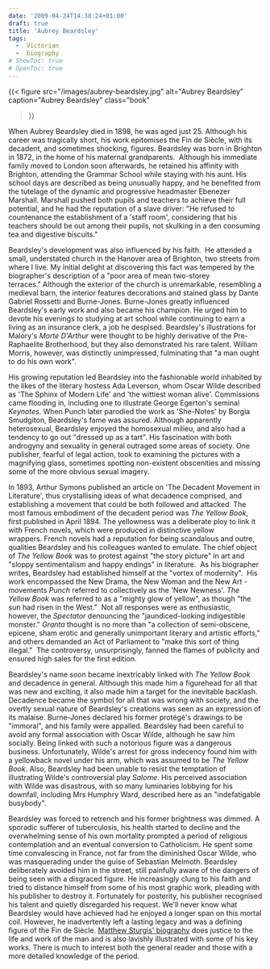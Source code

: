 ```yaml
---
date: '2009-04-24T14:38:24+01:00'
draft: true
title: 'Aubrey Beardsley'
tags:
  -  Victorian
  -  biography
# ShowToc: true
# OpenToc: true
---
```


{{< figure
  src="/images/aubrey-beardsley.jpg"
  alt="Aubrey Beardsley"
  caption="Aubrey Beardsley"
  class="book"
>}}

When Aubrey Beardsley died in 1898, he was aged just 25. Although his career was tragically short, his work epitomises the Fin de Siècle, with its decadent, and sometimes shocking, figures. Beardsley was born in Brighton in 1872, in the home of his maternal grandparents.  Although his immediate family moved to London soon afterwards, he retained his affinity with Brighton, attending the Grammar School while staying with his aunt. His school days are described as being unusually happy, and he benefited from the tutelage of the dynamic and progressive headmaster Ebenezer Marshall. Marshall pushed both pupils and teachers to achieve their full potential, and he had the reputation of a slave driver: "He refused to countenance the establishment of a 'staff room', considering that his teachers should be out among their pupils, not skulking in a den consuming tea and digestive biscuits."

Beardsley's development was also influenced by his faith.  He attended a small, understated church in the Hanover area of Brighton, two streets from where I live. My initial delight at discovering this fact was tempered by the biographer's description of a "poor area of mean two-storey terraces." Although the exterior of the church is unremarkable, resembling a medieval barn, the interior features decorations and stained glass by Dante Gabriel Rossetti and Burne-Jones. Burne-Jones greatly influenced Beardsley's early work and also became his champion. He urged him to devote his evenings to studying at art school while continuing to earn a living as an insurance clerk, a job he despised. Beardsley's illustrations for Malory's _Morte D'Arthur_ were thought to be highly derivative of the Pre-Raphaelite Brotherhood, but they also demonstrated his rare talent. William Morris, however, was distinctly unimpressed, fulminating that "a man ought to do his own work".

His growing reputation led Beardsley into the fashionable world inhabited by the likes of the literary hostess Ada Leverson, whom Oscar Wilde described as 'The Sphinx of Modern Life' and 'the wittiest woman alive'. Commissions came flooding in, including one to illustrate George Egerton's seminal _Keynotes_. When Punch later parodied the work as 'She-Notes' by Borgia Smudgiton, Beardsley's fame was assured. Although apparently heterosexual, Beardsley enjoyed the homosexual milieu, and also had a tendency to go out "dressed up as a tart". His fascination with both androgyny and sexuality in general outraged some areas of society. One publisher, fearful of legal action, took to examining the pictures with a magnifying glass, sometimes spotting non-existent obscenities and missing some of the more obvious sexual imagery.

In 1893, Arthur Symons published an article on 'The Decadent Movement in Literature', thus crystallising ideas of what decadence comprised, and establishing a movement that could be both followed and attacked. The most famous embodiment of the decadent period was _The Yellow Book_, first published in April 1894. The yellowness was a deliberate ploy to link it with French novels, which were produced in distinctive yellow wrappers. French novels had a reputation for being scandalous and outre, qualities Beardsley and his colleagues wanted to emulate. The chief object of _The Yellow Book_ was to protest against "the story picture" in art and "sloppy sentimentalism and happy endings" in literature.  As his biographer writes, Beardsley had established himself at the "vortex of modernity".  His work encompassed the New Drama, the New Woman and the New Art - movements _Punch_ referred to collectively as the 'New Newness'. _The Yellow Book_ was referred to as a "mighty glow of yellow", as though "the sun had risen in the West."  Not all responses were as enthusiastic, however, the _Spectator_ denouncing the "jaundiced-looking indigestible monster." _Granta_ thought is no more than "a collection of semi-obscene, epicene, sham erotic and generally unimportant literary and artistic efforts," and others demanded an Act of Parliament to "make this sort of thing illegal."  The controversy, unsurprisingly, fanned the flames of publicity and ensured high sales for the first edition.

Beardsley's name soon became inextricably linked with _The Yellow Book_ and decadence in general. Although this made him a figurehead for all that was new and exciting, it also made him a target for the inevitable backlash.  Decadence became the symbol for all that was wrong with society, and the overtly sexual nature of Beardsley's creations was seen as an expression of its malaise. Burne-Jones declared his former protégé's drawings to be "immoral", and his family were appalled. Beardsley had been careful to avoid any formal association with Oscar Wilde, although he saw him socially. Being linked with such a notorious figure was a dangerous business. Unfortunately, Wilde's arrest for gross indecency found him with a yellowback novel under his arm, which was assumed to be _The Yellow Book_. Also, Beardsley had been unable to resist the temptation of illustrating Wilde's controversial play _Salome_. His perceived association with Wilde was disastrous, with so many luminaries lobbying for his downfall, including Mrs Humphry Ward, described here as an "indefatigable busybody".

Beardsley was forced to retrench and his former brightness was dimmed. A sporadic sufferer of tuberculosis, his health started to decline and the overwhelming sense of his own mortality prompted a period of religious contemplation and an eventual conversion to Catholicism. He spent some time convalescing in France, not far from the diminished Oscar Wilde, who was masquerading under the guise of Sebastian Melmoth. Beardsley deliberately avoided him in the street, still painfully aware of the dangers of being seen with a disgraced figure. He increasingly clung to his faith and tried to distance himself from some of his most graphic work, pleading with his publisher to destroy it. Fortunately for posterity, his publisher recognised his talent and quietly disregarded his request. We'll never know what Beardsley would have achieved had he enjoyed a longer span on this mortal coil. However, he inadvertently left a lasting legacy and was a defining figure of the Fin de Siècle. [Matthew Sturgis' biography](https://www.worldofbooks.com/en-gb/products/aubrey-beardsley-book-matthew-sturgis-9780006550563) does justice to the life and work of the man and is also lavishly illustrated with some of his key works. There is much to interest both the general reader and those with a more detailed knowledge of the period.